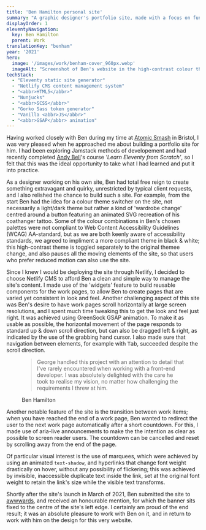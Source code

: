 ```yaml
---
title: 'Ben Hamilton personal site'
summary: "A graphic designer's portfolio site, made with a focus on fun and visual flair without forgetting accessibility."
displayOrder: 1
eleventyNavigation:
  key: Ben Hamilton
  parent: Work
translationKey: "benham"
year: '2021'
hero:
  image: '/images/work/benham-cover_960px.webp'
  imageAlt: "Screenshot of Ben's website in the high-contrast colour theme."
techStack:
  - "Eleventy static site generator"
  - "Netlify CMS content management system"
  - "<abbr>HTML5</abbr>"
  - "Nunjucks"
  - "<abbr>SCSS</abbr>"
  - "Gorko Sass token generator"
  - "Vanilla <abbr>JS</abbr>"
  - "<abbr>GSAP</abbr> animation"
---
```


Having worked closely with Ben during my time at [Atomic Smash](https://www.atomicsmash.co.uk/) in Bristol, I was very pleased when he approached me about building a portfolio site for him. I had been exploring Jamstack methods of developement and had recently completed [Andy Bell](https://piccalil.li/)'s course _'Learn Eleventy from Scratch'_, so I felt that this was the ideal opportunity to take what I had learned and put it into practice.

As a designer working on his own site, Ben had total free reign to create something extravagant and quirky, unrestricted by typical client requests, and I also relished the chance to build such a site. For example, from the start Ben had the idea for a colour theme switcher on the site, not necessarily a light/dark theme but rather a kind of 'wardrobe change' centred around a button featuring an animated SVG recreation of his coathanger tattoo. Some of the colour combinations in Ben's chosen palettes were not compliant to Web Content Accessibility Guidelines (<abbr>WCAG</abbr>) AA-standard, but as we are both keenly aware of accessibility standards, we agreed to impliment a more compliant theme in black & white; this high-contrast theme is toggled separately to the original themee change, and also pauses all the moving elements of the site, so that users who prefer reduced motion can also use the site.

Since I knew I would be deploying the site through Netlify, I decided to choose Netlify CMS to afford Ben a clean and simple way to manage the site's content. I made use of the 'widgets' feature to build reusable components for the work pages, to allow Ben to create pages that are varied yet consistent in look and feel. Another challenging aspect of this site was Ben's desire to have work pages scroll horizontally at large screen resolutions, and I spent much time tweaking this to get the look and feel just right. It was achieved using GreenSock <abbr>GSAP</abbr> animation. To make it as usable as possible, the horizontal movement of the page responds to standard up & down scroll direction, but can also be dragged left & right, as indicated by the use of the grabbing hand cursor. I also made sure that navigation between elements, for example with <kbd>Tab</kbd>, succeeded despite the scroll direction.

<figure class="blockquote">
    <blockquote>
        <p>
        George handled this project with an attention to detail that I've rarely encountered when working with a front-end developer. I was absolutely delighted with the care he took to realise my vision, no matter how challenging the requirements I threw at him.
        </p>
    </blockquote>
    <figcaption>Ben Hamilton</figcaption>
</figure>

Another notable feature of the site is the transition between work items; when you have reached the end of a work page, Ben wanted to redirect the user to the next work page automatically after a short countdown. For this, I made use of aria-live announcements to make the the intention as clear as possible to screen reader users. The countdown can be cancelled and reset by scrolling away from the end of the page.

Of particular visual interest is the use of marquees, which were achieved by using an animated <code>text-shadow</code>, and hyperlinks that change font weight drastically on hover, without any possibility of flickering; this was achieved by invisible, inaccessible duplicate text inside the link, set at the original font weight to retain the link's size while the visible text transforms.

Shortly after the site's launch in March of 2021, Ben submitted the site to [awwwards](https://www.awwwards.com/), and received an honourable mention, for which the banner sits fixed to the centre of the site's left edge. I certainly am proud of the end result; it was an absolute pleasure to work with Ben on it, and in return to work with him on the design for this very website.